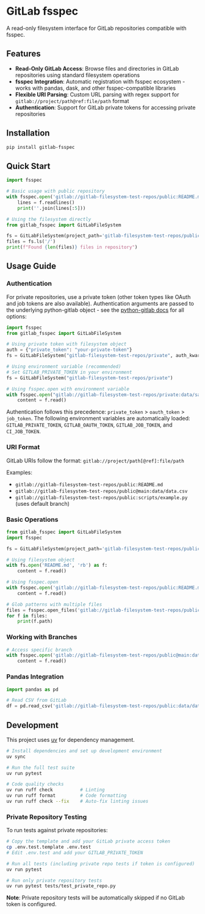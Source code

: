 # GitLab fsspec

A read-only filesystem interface for GitLab repositories compatible with fsspec.

## Features

- **Read-Only GitLab Access**: Browse files and directories in GitLab repositories using standard filesystem operations
- **fsspec Integration**: Automatic registration with fsspec ecosystem - works with pandas, dask, and other fsspec-compatible libraries
- **Flexible URI Parsing**: Custom URL parsing with regex support for `gitlab://project/path@ref:file/path` format
- **Authentication**: Support for GitLab private tokens for accessing private repositories

## Installation

```bash
pip install gitlab-fsspec
```

## Quick Start

```python
import fsspec

# Basic usage with public repository
with fsspec.open('gitlab://gitlab-filesystem-test-repos/public:README.md', 'rt') as f:
    lines = f.readlines()
    print(''.join(lines[:5]))

# Using the filesystem directly
from gitlab_fsspec import GitLabFileSystem

fs = GitLabFileSystem(project_path='gitlab-filesystem-test-repos/public')
files = fs.ls('/')
print(f"Found {len(files)} files in repository")
```

## Usage Guide

### Authentication

For private repositories, use a private token (other token types like OAuth and job tokens are also available). Authentication arguments are passed to the underlying python-gitlab object - see the [python-gitlab docs](https://python-gitlab.readthedocs.io/en/stable/api/gitlab.html#gitlab.Gitlab) for all options:

```python
import fsspec
from gitlab_fsspec import GitLabFileSystem

# Using private token with filesystem object
auth = {"private_token": "your-private-token"}
fs = GitLabFileSystem("gitlab-filesystem-test-repos/private", auth_kwargs=auth)

# Using environment variable (recommended)
# Set GITLAB_PRIVATE_TOKEN in your environment
fs = GitLabFileSystem("gitlab-filesystem-test-repos/private")

# Using fsspec.open with environment variable
with fsspec.open("gitlab://gitlab-filesystem-test-repos/private:data/sample.json") as f:
    content = f.read()
```

Authentication follows this precedence: `private_token` > `oauth_token` > `job_token`. The following environment variables are automatically loaded: `GITLAB_PRIVATE_TOKEN`, `GITLAB_OAUTH_TOKEN`, `GITLAB_JOB_TOKEN`, and `CI_JOB_TOKEN`.

### URI Format

GitLab URIs follow the format: `gitlab://project/path[@ref]:file/path`

Examples:
- `gitlab://gitlab-filesystem-test-repos/public:README.md`
- `gitlab://gitlab-filesystem-test-repos/public@main:data/data.csv`
- `gitlab://gitlab-filesystem-test-repos/public:scripts/example.py` (uses default branch)

### Basic Operations

```python
from gitlab_fsspec import GitLabFileSystem
import fsspec

fs = GitLabFileSystem(project_path='gitlab-filesystem-test-repos/public')

# Using filesystem object
with fs.open('README.md', 'rb') as f:
    content = f.read()

# Using fsspec.open
with fsspec.open('gitlab://gitlab-filesystem-test-repos/public:README.md') as f:
    content = f.read()

# Glob patterns with multiple files
files = fsspec.open_files('gitlab://gitlab-filesystem-test-repos/public:**/*.py')
for f in files:
    print(f.path)
```

### Working with Branches

```python
# Access specific branch
with fsspec.open('gitlab://gitlab-filesystem-test-repos/public@main:data/config.xml') as f:
    content = f.read()
```

### Pandas Integration

```python
import pandas as pd

# Read CSV from GitLab
df = pd.read_csv('gitlab://gitlab-filesystem-test-repos/public:data/data.csv')
```

## Development

This project uses [uv](https://github.com/astral-sh/uv) for dependency management.

```bash
# Install dependencies and set up development environment
uv sync

# Run the full test suite
uv run pytest

# Code quality checks
uv run ruff check          # Linting
uv run ruff format         # Code formatting
uv run ruff check --fix    # Auto-fix linting issues
```

### Private Repository Testing

To run tests against private repositories:

```bash
# Copy the template and add your GitLab private access token
cp .env.test.template .env.test
# Edit .env.test and add your GITLAB_PRIVATE_TOKEN

# Run all tests (including private repo tests if token is configured)
uv run pytest

# Run only private repository tests
uv run pytest tests/test_private_repo.py
```

**Note**: Private repository tests will be automatically skipped if no GitLab token is configured.